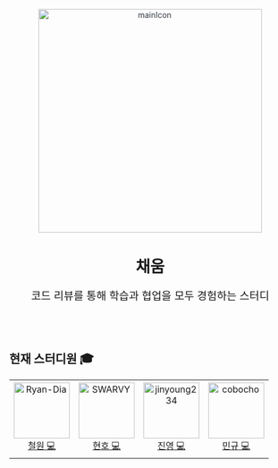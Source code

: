 
<p align="center" style="color: #343a40">
  <img src="https://github.com/chae-um/.github/assets/76567238/6303a309-239b-4a6b-ae55-cc1b8e5f869b" alt="mainIcon" width="400" />
  <h1 align="center">채움</h1>
</p>
<p align="center" style="font-size: 1.2rem;">코드 리뷰를 통해 학습과 협업을 모두 경험하는 스터디</p>


<br>
<br>

## 현재 스터디원 🎓

<table>
  <tr height="140px">
    <td align="center">
      <a href="https://github.com/Ryan-Dia">
        <img src="https://avatars1.githubusercontent.com/u/76567238" alt="Ryan-Dia" width="100" />
      </a>
      <br />
      <a href="https://github.com/Ryan-Dia">철원 💻</a>
    </td>
    <td align="center">
      <a href="https://github.com/SWARVY">
        <img src="https://avatars1.githubusercontent.com/u/53262430" alt="SWARVY" width="100" />
      </a>
      <br />
      <a href="https://github.com/SWARVY">현호 💻</a>
    </td>
    <td align="center">
      <a href="https://github.com/jinyoung234">
        <img src="https://avatars.githubusercontent.com/u/87177577?v=4" alt="jinyoung234" width="100" />
      </a>
      <br />
      <a href="https://github.com/jinyoung234">진영 💻</a>
    </td>
    <td align="center">
      <a href="https://github.com/cobocho">
        <img src="https://avatars.githubusercontent.com/u/99083803?v=4" alt="cobocho" width="100" />
      </a>
      <br />
      <a href="https://github.com/cobocho">민규 💻</a>
    </td>
  </tr>
</table>

